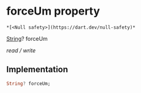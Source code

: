 


# forceUm property




    *[<Null safety>](https://dart.dev/null-safety)*


[String](https://api.flutter.dev/flutter/dart-core/String-class.html)? forceUm
  
_read / write_






## Implementation

```dart
String? forceUm;


```







